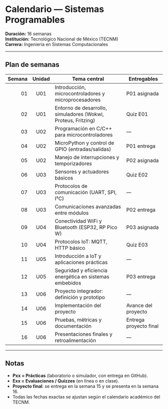 # Calendario — Sistemas Programables

**Duración:** 16 semanas  
**Institución:** Tecnológico Nacional de México (TECNM)  
**Carrera:** Ingeniería en Sistemas Computacionales  

---

## Plan de semanas

| Semana | Unidad | Tema central | Entregables |
|-------:|:------:|--------------|-------------|
| 01 | U01 | Introducción, microcontroladores y microprocesadores | P01 asignada |
| 02 | U01 | Entorno de desarrollo, simuladores (Wokwi, Proteus, Fritzing) | Quiz E01 |
| 03 | U02 | Programación en C/C++ para microcontroladores | — |
| 04 | U02 | MicroPython y control de GPIO (entradas/salidas) | P01 entrega |
| 05 | U02 | Manejo de interrupciones y temporizadores | P02 asignada |
| 06 | U03 | Sensores y actuadores básicos | Quiz E02 |
| 07 | U03 | Protocolos de comunicación (UART, SPI, I²C) | — |
| 08 | U03 | Comunicaciones avanzadas entre módulos | P02 entrega |
| 09 | U04 | Conectividad WiFi y Bluetooth (ESP32, RP Pico W) | P03 asignada |
| 10 | U04 | Protocolos IoT: MQTT, HTTP básico | Quiz E03 |
| 11 | U05 | Introducción a IoT y aplicaciones prácticas | — |
| 12 | U05 | Seguridad y eficiencia energética en sistemas embebidos | P03 entrega |
| 13 | U06 | Proyecto integrador: definición y prototipo | — |
| 14 | U06 | Implementación del proyecto | Avance del proyecto |
| 15 | U06 | Pruebas, métricas y documentación | Entrega proyecto final |
| 16 | U06 | Presentaciones finales y retroalimentación | — |

---

## Notas

- **Pxx = Prácticas** (laboratorio o simulador, con entrega en GitHub).  
- **Exx = Evaluaciones / Quizzes** (en línea o en clase).  
- **Proyecto final**: se entrega en la semana 15 y se presenta en la semana 16.  
- Todas las fechas exactas se ajustan según el calendario académico del TECNM.

